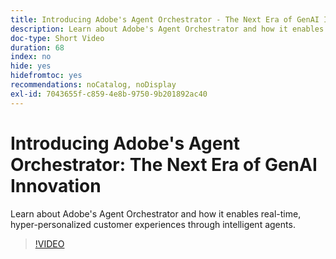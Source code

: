```yaml
---
title: Introducing Adobe's Agent Orchestrator - The Next Era of GenAI Innovation
description: Learn about Adobe's Agent Orchestrator and how it enables real-time, hyper-personalized customer experiences through intelligent agents.
doc-type: Short Video
duration: 68
index: no
hide: yes
hidefromtoc: yes
recommendations: noCatalog, noDisplay
exl-id: 7043655f-c859-4e8b-9750-9b201892ac40
---
```

# Introducing Adobe's Agent Orchestrator: The Next Era of GenAI Innovation

Learn about Adobe's Agent Orchestrator and how it enables real-time, hyper-personalized customer experiences through intelligent agents.

<!-- 62_S653_3442539_67_introducing-adobes-agent-orchestrator-the-next-era-of-genai-innovation -->
>[!VIDEO](https://video.tv.adobe.com/v/3458307/?learn=on&enablevpops=true)
